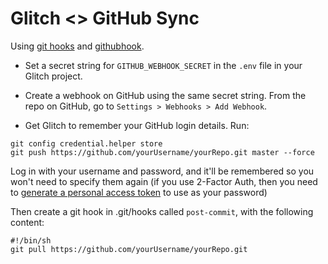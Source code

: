 # Glitch <> GitHub Sync

Using [git hooks](https://git-scm.com/book/en/v2/Customizing-Git-Git-Hooks) and [githubhook](https://github.com/nlf/node-github-hook).

- Set a secret string for `GITHUB_WEBHOOK_SECRET` in the `.env` file in your Glitch project. 

- Create a webhook on GitHub using the same secret string. From the repo on GitHub, go to `Settings > Webhooks > Add Webhook`.

- Get Glitch to remember your GitHub login details. Run:

```
git config credential.helper store
git push https://github.com/yourUsername/yourRepo.git master --force
```

Log in with your username and password, and it'll be remembered so you won't need to specify them again (if you use 2-Factor Auth, then you need to [generate a personal access token](https://github.com/settings/tokens) to use as your password)

Then create a git hook in .git/hooks called `post-commit`, with the following content:
```
#!/bin/sh
git pull https://github.com/yourUsername/yourRepo.git
```


